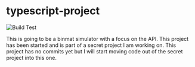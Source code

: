 # typescript-project
![Build Test](/../../workflows/Build%20Test/badge.svg)

This is going to be a binmat simulator with a focus on the API.
This project has been started and is part of a secret project I am working on.
This project has no commits yet but I will start moving code out of the secret project into this one.
